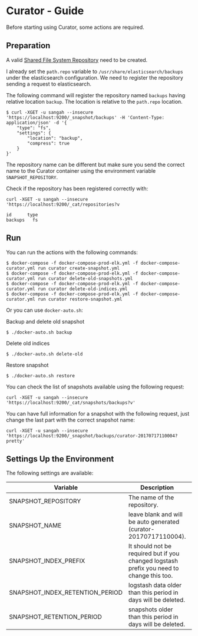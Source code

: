 # Curator - Guide

Before starting using Curator, some actions are required.

## Preparation

A valid [Shared File System Repository](https://www.elastic.co/guide/en/elasticsearch/reference/current/modules-snapshots.html#_shared_file_system_repository) need to be created.

I already set the `path.repo` variable to `/usr/share/elasticsearch/backups` under the elasticsearch configuration.
We need to register the repository sending a request to elasticsearch.

The following command will register the repository named `backups` having relative location `backup`.
The location is relative to the `path.repo` location.

    $ curl -XGET -u sangah --insecure 'https://localhost:9200/_snapshot/backups' -H 'Content-Type: application/json' -d '{
        "type": "fs",
        "settings": {
            "location": "backup",
            "compress": true
        }
    }'

The repository name can be different but make sure you send the correct name to the Curator container
using the environment variable `SNAPSHOT_REPOSITORY`.

Check if the repository has been registered correctly with:

    curl -XGET -u sangah --insecure 'https://localhost:9200/_cat/repositories?v

    id      type
    backups   fs

## Run

You can run the actions with the following commands:

    $ docker-compose -f docker-compose-prod-elk.yml -f docker-compose-curator.yml run curator create-snapshot.yml
    $ docker-compose -f docker-compose-prod-elk.yml -f docker-compose-curator.yml run curator delete-old-snapshots.yml
    $ docker-compose -f docker-compose-prod-elk.yml -f docker-compose-curator.yml run curator delete-old-indices.yml
    $ docker-compose -f docker-compose-prod-elk.yml -f docker-compose-curator.yml run curator restore-snapshot.yml

Or you can use `docker-auto.sh`:

Backup and delete old snapshot

    $ ./docker-auto.sh backup

Delete old indices

    $ ./docker-auto.sh delete-old

Restore snapshot

    $ ./docker-auto.sh restore


You can check the list of snapshots available using the following request:

    curl -XGET -u sangah --insecure 'https://localhost:9200/_cat/snapshots/backups?v'


You can have full information for a snapshot with the following request, just change the last part with the correct snapshot name:

    curl -XGET -u sangah --insecure 'https://localhost:9200/_snapshot/backups/curator-20170717110004?pretty'


## Settings Up the Environment

The following settings are available:

| Variable                        | Description                                                                               | Default   |
|---------------------------------|-------------------------------------------------------------------------------------------|-----------|
| SNAPSHOT_REPOSITORY             | The name of the repository.                                                               | backups   |
| SNAPSHOT_NAME                   | leave blank and will be auto generated (curator-20170717110004).                          |           |
| SNAPSHOT_INDEX_PREFIX           | It should not be required but if you changed logstash prefix you need to change this too. | logstash- |
| SNAPSHOT_INDEX_RETENTION_PERIOD | logstash data older than this period in days will be deleted.                             | 90        |
| SNAPSHOT_RETENTION_PERIOD       | snapshots older than this period in days will be deleted.                                 | 3         |